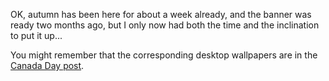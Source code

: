 OK, autumn has been here for about a week already, and the banner was ready two months ago, but I only now had both the time and the inclination to put it up...

You might remember that the corresponding desktop wallpapers are in the [Canada Day post](http://rlc.vlinder.ca/blog/2011/07/happy-canada-day/).